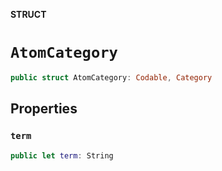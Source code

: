 **STRUCT**

# `AtomCategory`

```swift
public struct AtomCategory: Codable, Category
```

## Properties
### `term`

```swift
public let term: String
```
